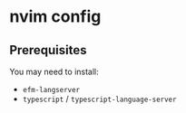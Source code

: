 # nvim config

## Prerequisites

You may need to install:
* `efm-langserver`
* `typescript` / `typescript-language-server`

